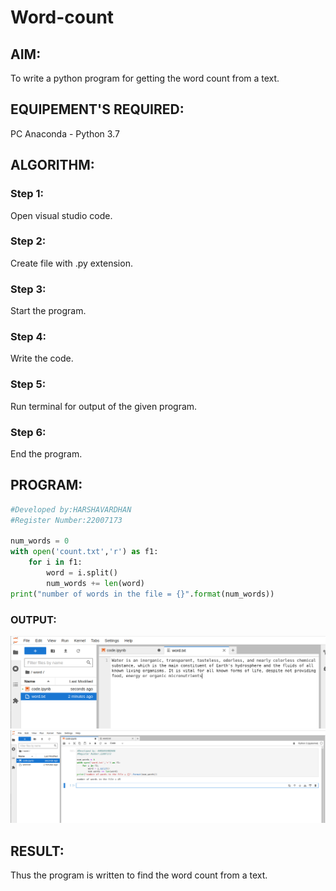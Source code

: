 # Word-count
## AIM:
To write a python program for getting the word count from a text.
## EQUIPEMENT'S REQUIRED: 
PC
Anaconda - Python 3.7
## ALGORITHM: 
### Step 1:
Open visual studio code.

### Step 2: 
 Create file with .py extension.
### Step 3: 
Start the program.
### Step 4:  
Write the code.
### Step 5: 
Run terminal for output of the given program.
### Step 6: 
End the program.
## PROGRAM:
```python
#Developed by:HARSHAVARDHAN
#Register Number:22007173

num_words = 0 
with open('count.txt','r') as f1: 
    for i in f1:
        word = i.split() 
        num_words += len(word)
print("number of words in the file = {}".format(num_words))
```

### OUTPUT:
![output](/word%20count%20.png)
![output](/word%20count%20output..png)



## RESULT:
Thus the program is written to find the word count from a text.
